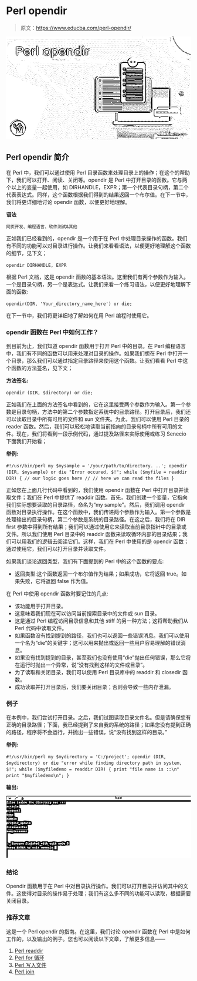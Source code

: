 # Perl opendir

> 原文：<https://www.educba.com/perl-opendir/>

![Perl opendir](img/696b7c1d765b9714b26b1a27c659bdb3.png)



## Perl opendir 简介

在 Perl 中，我们可以通过使用 Perl 目录函数来处理目录上的操作；在这个的帮助下，我们可以打开、阅读、关闭等。opendir 是 Perl 中打开目录的函数。它与两个以上的变量一起使用，如 DIRHANDLE，EXPR；第一个代表目录句柄，第二个代表表达式。同样，这个函数根据我们得到的结果返回一个布尔值。在下一节中，我们将更详细地讨论 opendir 函数，以便更好地理解。

**语法**

<small>网页开发、编程语言、软件测试&其他</small>

正如我们已经看到的，opendir 是一个用于在 Perl 中处理目录操作的函数。我们有不同的功能可以对目录进行操作。让我们来看看语法，以便更好地理解这个函数的细节，见下文；

`opendir DIRHANDLE, EXPR`

根据 Perl 文档，这是 opendir 函数的基本语法。这里我们有两个参数作为输入。一个是目录句柄，另一个是表达式。让我们来看一个练习语法，以便更好地理解下面的函数:

`opendir(DIR, 'Your_directory_name_here') or die;`

在下一节中，我们将更详细地了解如何在用 Perl 编程时使用它。

### opendir 函数在 Perl 中如何工作？

到目前为止，我们知道 opendir 函数用于打开 Perl 中的目录。在 Perl 编程语言中，我们有不同的函数可以用来处理对目录的操作。如果我们想在 Perl 中打开一个目录，那么我们可以通过指定目录路径来使用这个函数。让我们看看 Perl 中这个函数的方法签名，见下文；

**方法签名:**

`opendir (DIR, $directory) or die;`

正如我们在上面的方法签名中看到的，它在这里接受两个参数作为输入。第一个参数是目录句柄，方法中的第二个参数指定系统中的目录路径。打开目录后，我们还可以读取目录中所有可用的文件和 sun 文件夹。为此，我们可以使用 Perl 目录的 reader 函数。然后，我们可以轻松地读取当前指向的目录句柄中所有可用的文件。现在，我们将看到一段示例代码，通过提及路径来实际使用或练习 Senecio 下面我们开始看；

**举例:**

`#!/usr/bin/perl
my $mysample = '/your/path/to/directory. ..';
opendir (DIR, $mysample) or die "Error occured, $!";
while ($myfile = readdir DIR) {
// our logic goes here //
// here we can read the files
}`

正如您在上面几行代码中看到的，我们使用 opendir 函数在 Perl 中打开目录并读取文件；我们在 Perl 中提供了 readdir 函数。首先，我们创建一个变量，它指向我们实际想要读取的目录路径，命名为“my sample”。然后，我们调用 opendir 函数对目录执行操作。在这个函数中，我们传递两个参数作为输入。第一个参数是处理输出的目录句柄，第二个参数是系统的目录路径。在这之后，我们将在 DIR first 参数中得到所有结果；我们可以通过使用它来读取当前目录指针中的目录或文件。所以我们使用 Perl 目录中的 readdir 函数来读取循环内部的目录结果；我们可以用我们的逻辑去阅读它们。这样，我们在 Perl 中使用的是 opendir 函数；通过使用它，我们可以打开目录并读取文件。

如果我们谈论返回类型，我们有下面提到的 Perl 中的这个函数的要点:

*   返回类型:这个函数返回一个布尔值作为结果；如果成功，它将返回 true。如果失败，它将返回 false 作为值。

在 Perl 中使用 opendir 函数时要记住的几点:

*   该功能用于打开目录。
*   这意味着我们现在可以访问当前搜索目录中的文件或 sun 目录。
*   这是通过 Perl 编程访问目录信息和其他 stiff 的另一种方法；这将帮助我们从 Perl 代码中读取文件。
*   如果函数没有找到提到的路径，我们也可以返回一些错误消息。我们可以使用一个名为“die”的关键字；这可以用来抛出或返回一些用户容易理解的错误消息。
*   如果没有找到提到的目录，甚至我们也没有使用“die”抛出任何错误，那么它将在运行时抛出一个异常，说“没有找到这样的文件或目录”。
*   为了读取和关闭目录，我们可以使用 Perl 目录库中的 readdir 和 closedir 函数。
*   成功读取并打开目录后，我们要关闭目录；否则会导致一些内存泄漏。

### 例子

在本例中，我们尝试打开目录。之后，我们试图读取目录文件名。但是请确保您有正确的目录路径；下面，我已经提到了来自我的系统的路径；如果您没有提到正确的路径，程序将不会运行，并抛出一些错误，说“没有找到这样的目录。”

**举例:**

`#!/usr/bin/perl
my $mydirectory = 'C:/project';
opendir (DIR, $mydirectory) or die "error while finding directory path in system, $!";
while ($myfiledemo = readdir DIR) {
print "file name is ::\n"
print "$myfiledemo\n";
}`

**输出:**

![Perl opendir output](img/4cc69a1c1bc1c16148b6528bd261347c.png)



### 结论

Opendir 函数用于在 Perl 中对目录执行操作。我们可以打开目录并访问其中的文件。这使得对目录的操作易于处理；我们有这么多不同的功能可以读取，根据需要关闭目录。

### 推荐文章

这是一个 Perl opendir 的指南。在这里，我们讨论 opendir 函数在 Perl 中是如何工作的，以及输出的例子。您也可以阅读以下文章，了解更多信息——

1.  [Perl readdir](https://www.educba.com/perl-readdir/)
2.  [Perl for 循环](https://www.educba.com/perl-for-loop/)
3.  [Perl 写入文件](https://www.educba.com/perl-write-to-file/)
4.  [Perl join](https://www.educba.com/perl-join/)





